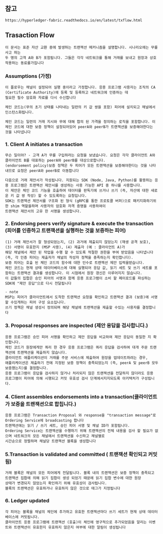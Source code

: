 ## 참고
    https://hyperledger-fabric.readthedocs.io/en/latest/txflow.html
    
## Trasaction Flow

    이 문서는 표준 자산 교환 중에 발생하는 트랜잭션 메커니즘을 설명합니다. 시나리오에는 무를 사고 파는 
    두 명의 고객 A와 B가 포함됩니다. 그들은 각각 네트워크를 통해 거래를 보내고 원장과 상호 작용하는 동료를가집니다
    
### Assumptions (가정)

    이 플로우는 채널이 설정되어 실행 중이라고 가정합니다. 응용 프로그램 사용자는 조직의 CA (Certificate Authority)에 등록 및 등록하고 네트워크에 인증하는 데 
    필요한 필수 암호화 자료를 다시 수신합니다
    
    체인 코드는(무의 초기 상태를 나타내는 일련의 키 값 쌍을 포함) 피어에 설치되고 채널에서 인스턴스화됩니다.
    
    체인 코드는 일련의 거래 지시와 무에 대해 합의 된 가격을 정의하는 로직을 포함합니다. 이 체인 코드에 대한 보증 정책이 설정되어있어 peerA와 peerB가 트랜잭션을 보증해야한다는 것을 나타냅니다
    
    
### 1. Client A initiates a transaction
    
    무슨 일이야? - 고객 A가 무를 구입하라는 요청을 보냈습니다. 요청은 각각 클라이언트 A와 클라이언트 B를 대표하는 peerA와 peerB를 대상으로합니다. 
    (endorsement policy)보증 정책은 두 피어가 모든 트랜잭션을 보증해야한다는 것을 나타내므로 요청은 peerA와 peerB로 이동합니다
    
    다음으로 거래 제안서가 작성됩니다. 지원되는 SDK (Node, Java, Python)를 활용하는 응용 프로그램은 트랜잭션 제안서를 생성하는 사용 가능한 API 중 하나를 사용합니다. 
    이 제안은 체인 코드 기능을 호출하여 데이터를 판독기에 쓰거나 쓰기 (즉, 자산에 대한 새로운 키 값 쌍 작성) 할 수 있도록하는 요청입니다. 
    SDK는 트랜잭션 제안서를 구조화 된 형식 (gRPC를 통한 프로토콜 버퍼)으로 패키지화하기위한 shim 역할을하며 사용자의 암호화 자격 증명을 사용하여이 
    트랜잭션 제안서의 고유 한 서명을 생성합니다.
    
### 2. Endorsing peers verify signature & execute the transaction (피어를 인증하고 트랜잭션을 실행하는 것을 보증하는 피어)

    (1) 거래 제안서가 잘 형성되었는지, (2) 과거에 제출되지 않았는지 (재생 공격 보호), (3) 서명이 유효한지 (MSP 사용), (4) 제출자 (예 : 클라이언트 A)가 
    해당 채널에서 제안 된 작업을 수행 할 수 있도록 적절한 권한을 부여 받았음을 나타냅니다 (즉, 각 인증 피어는 제출자가 채널의 작성자 정책을 충족하는지 확인합니다). 
    보증 피어는 호출 된 체인 코드의 함수에 대한 인수로 트랜잭션 제안 입력을받습니다. 
    체인 코드는 현재 상태 데이터베이스에 대해 실행되어 응답 값, 읽기 세트 및 쓰기 세트를 포함하는 트랜잭션 결과를 생성합니다. 이 시점에서 원장 갱신은 이루어지지 않습니다. 
    이 값들의 집합은 승인 피어의 서명과 함께 응용 프로그램이 소비 할 페이로드를 파싱하는 SDK에 "제안 응답"으로 다시 전달됩니다
    
    - note
    MSP는 피어가 클라이언트에서 도착한 트랜잭션 요청을 확인하고 트랜잭션 결과 (보증)에 서명 할 수있게하는 피어 구성 요소입니다. 
    쓰기 정책은 채널 생성시 정의되며 해당 채널에 트랜잭션을 제출할 수있는 사용자를 결정합니다
    
### 3. Proposal responses are inspected (제안 응답을 검사합니다.)

    응용 프로그램은 승인 피어 서명을 확인하고 제안 응답을 비교하여 제안 응답이 동일한 지 확인합니다. 
    체인 코드가 원장에게만 쿼리 한 경우 응용 프로그램은 쿼리 응답을 검사하여 대개 주문 트랜잭션에 트랜잭션을 제출하지 않습니다. 
    클라이언트 애플리케이션이 거래를 주문 서비스에 제출하여 원장을 업데이트하려는 경우, 
    애플리케이션은 제출하기 전에 지정된 보증 정책이 충족되었는지 (즉, peerA 및 peerB 모두 보증했는지)를 결정합니다. 
    응용 프로그램이 응답을 검사하지 않거나 처리되지 않은 트랜잭션을 전달하지 않더라도 응용 프로그램이 피어에 의해 시행되고 커밋 유효성 검사 단계에서지지되도록 아키텍처가 구성됩니다.
    
### 4. Client assembles endorsements into a transaction(클라이언트가 보증을 트랜잭션으로 합칩니다.)

    응용 프로그램은 Transaction Proposal 와 response을 "transaction message"로 Ordering Service에 broadcasting 합니다 
    트랜잭션에는 읽기 / 쓰기 세트, 승인 피어 서명 및 채널 ID가 포함됩니다. 
    Ordering Service는 트랜잭션을 수행하기 위해 트랜잭션의 전체 내용을 검사 할 필요가 없으며 네트워크의 모든 채널에서 트랜잭션을 수신하고 채널별로 
    시간순으로 정렬하며 채널당 트랜잭션 블록을 생성합니다
    
    
### 5.Transaction is validated and committed ( 트랜잭션 확인되고 커밋됨)

    거래 블록은 채널의 모든 피어에게 전달됩니다. 블록 내의 트랜잭션은 보증 정책이 충족되고 트랜잭션 집합에 의해 읽기 집합이 생성 되었기 때문에 읽기 집합 변수에 대한 원장 
    상태가 변경되지 않았는지 확인하기 위해 유효성이 검사됩니다. 
    블록의 트랜잭션은 유효하거나 유효하지 않은 것으로 태그가 지정됩니다
    
### 6. Ledger updated

    각 피어는 블록을 채널의 체인에 추가하고 유효한 트랜잭션마다 쓰기 세트가 현재 상태 데이터베이스에 커밋됩니다. 
    클라이언트 응용 프로그램에 트랜잭션 (호출)이 체인에 영구적으로 추가되었음을 알리는 이벤트와 트랜잭션이 유효한지 유효하지 않은지 여부에 대한 알림이 생성됩니다
    